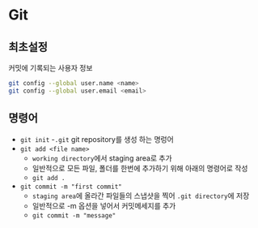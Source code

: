 # Git

## 최초설정
커밋에 기록되는 사용자 정보
```bash
git config --global user.name <name>
git config --global user.email <email>
```

## 명령어
- `git init`
    -`.git` git repository를 생성 하는 명렁어
- `git add <file name>`
    - `working directory`에서 staging area로 추가
    - 일반적으로 모든 파일, 폴더를 한번에 추가하기 위해 아래의 명령어로 작성
    - `git add .`
- `git commit -m "first commit"`
    - `staging area`에 올라간 파일들의 스냅샷을 찍어 `.git directory`에 저장
    - 일반적으로 -m 옵션을 넣어서 커밋메세지를 추가
    - `git commit -m "message"`
